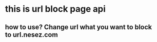 <h1>this is url block page api</h1>
<h2>how to use?
  Change url what you want to block to url.nesez.com</h2>
  
  
